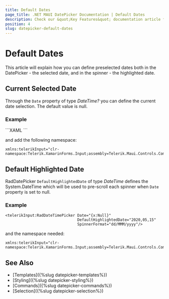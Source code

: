 ```yaml
---
title: Default Dates
page_title: .NET MAUI DatePicker Documentation | Default Dates
description: Check our &quot;Key Features&quot; documentation article for Telerik DatePicker for .NET MAUI.
position: 4
slug: datepicker-default-dates
---
```


# Default Dates

This article will explain how you can define preselected dates both in the DatePicker - the selected date, and in the spinner - the highlighted date.

## Current Selected Date

Through the `Date` property of type *DateTime?* you can define the current date selection. The default value is null.

### Example 

<snippet id='datepicker-keyfeatures-date-spinnerformat' />
```XAML
<telerikInput:RadDatePicker Date="2020,05,15"
                            SpinnerFormat="yyy-MMM"/>
```

and add the following namespace:

```XAML
xmlns:telerikInput="clr-namespace:Telerik.XamarinForms.Input;assembly=Telerik.Maui.Controls.Compatibility"
```

## Default Highlighted Date

RadDatePicker `DefaultHighlightedDate` of type *DateTime* defines the System.DateTime which will be used to pre-scroll each spinner when `Date` property is set to null.

### Example

```XAML
<telerikInput:RadDateTimePicker Date="{x:Null}"
                                DefaultHighlightedDate="2020,05,15"
                                SpinnerFormat="dd/MMM/yyyy"/>
```

and the namespace needed:

```XAML
xmlns:telerikInput="clr-namespace:Telerik.XamarinForms.Input;assembly=Telerik.Maui.Controls.Compatibility"
```

## See Also

- [Templates]({%slug datepicker-templates%})
- [Styling]({%slug datepicker-styling%})
- [Commands]({%slug datepicker-commands%})
- [Selection]({%slug datepicker-selection%})
